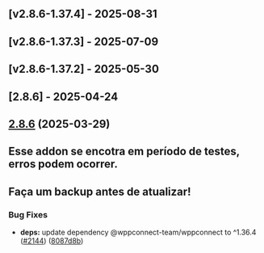 ## [v2.8.6-1.37.4] - 2025-08-31


## [v2.8.6-1.37.3] - 2025-07-09


## [v2.8.6-1.37.2] - 2025-05-30


## [2.8.6] - 2025-04-24
## [2.8.6](https://github.com/wppconnect-team/wppconnect-server/compare/v2.8.5...v2.8.6) (2025-03-29)

## Esse addon se encotra em período de testes, erros podem ocorrer.
## Faça um backup antes de atualizar!

### Bug Fixes

* **deps:** update dependency @wppconnect-team/wppconnect to ^1.36.4 ([#2144](https://github.com/wppconnect-team/wppconnect-server/issues/2144)) ([8087d8b](https://github.com/wppconnect-team/wppconnect-server/commit/8087d8b136c7ad7ec11df59a10105fd98a7e4286))

